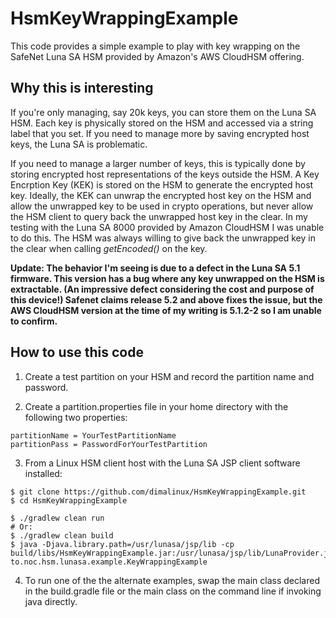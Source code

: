 # HsmKeyWrappingExample

This code provides a simple example to play with key wrapping on the
SafeNet Luna SA HSM provided by Amazon's AWS CloudHSM offering.

## Why this is interesting
If you're only managing, say 20k keys, you can store them on the Luna SA HSM.
Each key is physically stored on the HSM and accessed via a string label that
you set.  If you need to manage more by saving encrypted host keys, the Luna
SA is problematic.

If you need to manage a larger number of keys, this is typically done by
storing encrypted host representations of the keys outside the HSM.  A Key
Encrption Key (KEK) is stored on the HSM to generate the encrypted host key.
Ideally, the KEK can unwrap the encrypted host key on the HSM and allow
the unwrapped key to be used in crypto operations, but never allow the HSM
client to query back the unwrapped host key in the clear.  In my testing
with the Luna SA 8000 provided by Amazon CloudHSM I was unable to do this.
The HSM was always willing to give back the unwrapped key in the clear when
calling *getEncoded()* on the key.

**Update:  The behavior I'm seeing is due to a defect in the Luna SA 5.1 
firmware.  This version has a bug where any key unwrapped on the HSM is
extractable.  (An impressive defect considering the cost and purpose of this
device!)  Safenet claims release 5.2 and above fixes the issue, but the AWS
CloudHSM version at the time of my writing is 5.1.2-2 so I am unable to
confirm.**


## How to use this code

1) Create a test partition on your HSM and record the partition name and password.

2) Create a partition.properties file in your home directory with the following
two properties: 
```
partitionName = YourTestPartitionName
partitionPass = PasswordForYourTestPartition
```

3) From a Linux HSM client host with the Luna SA JSP client software installed:
```
$ git clone https://github.com/dimalinux/HsmKeyWrappingExample.git
$ cd HsmKeyWrappingExample

$ ./gradlew clean run
# Or:
$ ./gradlew clean build
$ java -Djava.library.path=/usr/lunasa/jsp/lib -cp build/libs/HsmKeyWrappingExample.jar:/usr/lunasa/jsp/lib/LunaProvider.jar to.noc.hsm.lunasa.example.KeyWrappingExample
```

4) To run one of the the alternate examples, swap the main class declared in
the build.gradle file or the main class on the command line if invoking java
directly.
